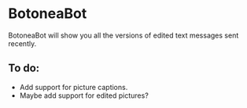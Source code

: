 # BotoneaBot

BotoneaBot will show you all the versions of edited text messages sent recently.

## To do:

* Add support for picture captions.
* Maybe add support for edited pictures?